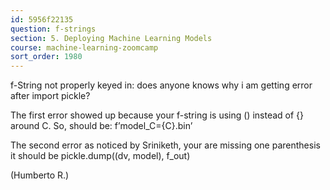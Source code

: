 ```yaml
---
id: 5956f22135
question: f-strings
section: 5. Deploying Machine Learning Models
course: machine-learning-zoomcamp
sort_order: 1980
---
```


f-String not properly keyed in: does anyone knows why i am getting error after import pickle?

The first error showed up because your f-string is using () instead of {} around C. So, should be: f’model_C={C}.bin’

The second error as noticed by Sriniketh, your are missing one parenthesis it should be pickle.dump((dv, model), f_out)

(Humberto R.)

